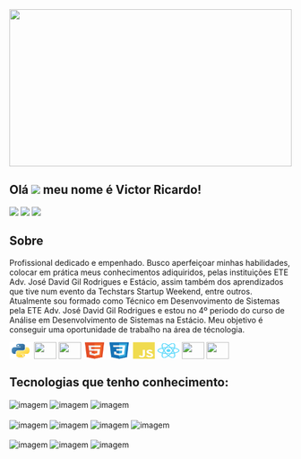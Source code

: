 <img align="center" height="280" width="100%" src="https://github.com/Anmol-Baranwal/Cool-GIFs-For-GitHub/assets/74038190/80728820-e06b-4f96-9c9e-9df46f0cc0a5">

## Olá <img src="https://raw.githubusercontent.com/MartinHeinz/MartinHeinz/master/wave.gif" width="30px"> meu nome é Victor Ricardo!

<a href="https://www.linkedin.com/in/victor-ricardo-oliveira-nunes-a631a9248?lipi=urn%3Ali%3Apage%3Ad_flagship3_profile_view_base_contact_details%3BjWSQLz57Sjub6ZL%2BbslK8Q%3D%3D" target="_blank"><img src="https://img.shields.io/badge/-LinkedIn-%230077B5?style=for-the-badge&logo=linkedin&logoColor=white" target="_blank"></a> 
<a href="https://instagram.com/victoroliver_rick" target="_blank"><img src="https://img.shields.io/badge/-Instagram-%23E4405F?style=for-the-badge&logo=instagram&logoColor=white" target="_blank"></a>
<a href = "mailto:victoroliv2004@gmail.com"><img src="https://img.shields.io/badge/Gmail-D14836?style=for-the-badge&logo=gmail&logoColor=white" target="_blank"></a>


## Sobre
Profissional dedicado e empenhado. Busco aperfeiçoar minhas habilidades, colocar em prática meus conhecimentos adiquiridos, pelas instituições ETE Adv. José David Gil Rodrigues e Estácio, assim também dos aprendizados que tive num evento da Techstars Startup Weekend, entre outros. Atualmente sou formado como Técnico em Desenvovimento de Sistemas pela ETE Adv. José David Gil Rodrigues e estou no 4º periodo do curso de Análise em Desenvolvimento de Sistemas na Estácio. Meu objetivo é conseguir uma oportunidade de trabalho na área de técnologia.  


<div style="display: inline_block">
  <img align="center" height="30" width="40" src="https://raw.githubusercontent.com/devicons/devicon/master/icons/python/python-original.svg">
  <img align="center" height="30" width="40" src="https://cdn.jsdelivr.net/gh/devicons/devicon/icons/java/java-original.svg">
  <img align="center" height="30" width="40" src="https://cdn.jsdelivr.net/gh/devicons/devicon/icons/c/c-original.svg">
  <img align="center" height="30" width="40" src="https://raw.githubusercontent.com/devicons/devicon/master/icons/html5/html5-original.svg">
  <img align="center" height="30" width="40" src="https://raw.githubusercontent.com/devicons/devicon/master/icons/css3/css3-original.svg">
  <img align="center" height="30" width="40" src="https://raw.githubusercontent.com/devicons/devicon/master/icons/javascript/javascript-plain.svg">
  <img align="center" height="30" width="40" src="https://raw.githubusercontent.com/devicons/devicon/master/icons/react/react-original.svg">
  <img align="center" height="30" width="40" src="https://cdn.jsdelivr.net/gh/devicons/devicon/icons/php/php-original.svg" />
  <img align="center" height="30" width="40" src="https://cdn.jsdelivr.net/gh/devicons/devicon/icons/mysql/mysql-original.svg" />
</div>

  
## Tecnologias que tenho conhecimento:


<div style="display: inline_block">
  <img align="center" height="30" max-width="100%" alt="imagem" src="https://img.shields.io/badge/HTML5-E34F26?style=for-the-badge&logo=html5&logoColor=white"/>
  <img align="center" height="30" max-width="100%" alt="imagem" src="https://img.shields.io/badge/CSS3-1572B6?style=for-the-badge&logo=css3&logoColor=white"/>
  <img align="center" height="30" max-width="100%" alt="imagem" src="https://img.shields.io/badge/JavaScript-F7DF1E?style=for-the-badge&logo=javascript&logoColor=black"/>
  <br>
  <br>
  <img align="center" height="30" max-width="100%" alt="imagem" src="https://img.shields.io/badge/Python-3776AB?style=for-the-badge&logo=python&logoColor=white"/>
  <img align="center" height="30" max-width="100%" alt="imagem" src="https://img.shields.io/badge/Java-ED8B00?style=for-the-badge&logo=openjdk&logoColor=white"/>
  <img align="center" height="30" max-width="100%" alt="imagem" src="https://img.shields.io/badge/PHP-777BB4?style=for-the-badge&logo=php&logoColor=white"/>
  <img align="center" height="30" max-width="100%" alt="imagem" src="https://img.shields.io/badge/C-00599C?style=for-the-badge&logo=c&logoColor=white"/>
  <br>
  <br>
  <img align="center" height="30" max-width="100%" alt="imagem" src="https://img.shields.io/badge/MySQL-005C84?style=for-the-badge&logo=mysql&logoColor=white"/>
  <img align="center" height="30" max-width="100%" alt="imagem" src="https://img.shields.io/badge/SQLite-07405E?style=for-the-badge&logo=sqlite&logoColor=white"/>
  <img align="center" height="30" max-width="100%" alt="imagem" src="https://img.shields.io/badge/React_Native-20232A?style=for-the-badge&logo=react&logoColor=61DAFB"/>
</div>
